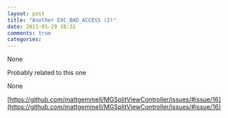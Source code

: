 ```yaml
---
layout: post
title: "Another EXC_BAD_ACCESS (2)"
date: 2011-01-29 18:31
comments: true
categories: 
---
```


None


Probably related to this one


None

[https://github.com/mattgemmell/MGSplitViewController/issues/#issue/16](https://github.com/mattgemmell/MGSplitViewController/issues/#issue/16)

